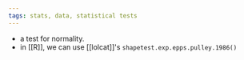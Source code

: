 ```yaml
---
tags: stats, data, statistical tests
---
```


- a test for normality.
- in [[R]], we can use [[lolcat]]'s `shapetest.exp.epps.pulley.1986()`